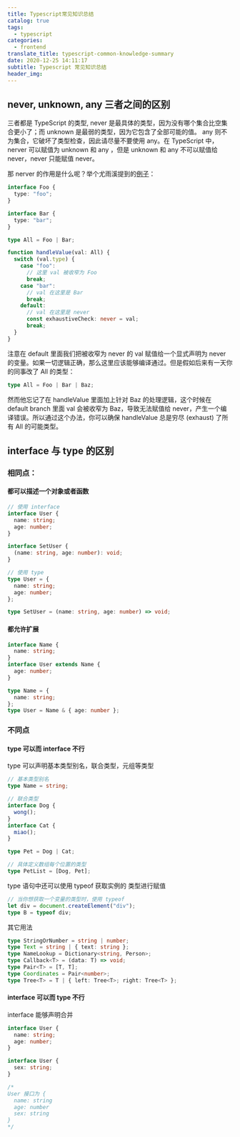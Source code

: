 ```yaml
---
title: Typescript常见知识总结
catalog: true
tags:
  - typescript
categories:
  - frontend
translate_title: typescript-common-knowledge-summary
date: 2020-12-25 14:11:17
subtitle: Typescript 常见知识总结
header_img:
---
```


## never, unknown, any 三者之间的区别

三者都是 TypeScript 的类型, never 是最具体的类型，因为没有哪个集合比空集合更小了；而 unknown 是最弱的类型，因为它包含了全部可能的值。 any 则不为集合，它破坏了类型检查，因此请尽量不要使用 any。在 TypeScript 中， nerver 可以赋值为 unknown 和 any ，但是 unknown 和 any 不可以赋值给 never，never 只能赋值 never。

那 nerver 的作用是什么呢？举个尤雨溪提到的[例子](https://www.zhihu.com/question/354601204/answer/888551021)：

```ts
interface Foo {
  type: "foo";
}

interface Bar {
  type: "bar";
}

type All = Foo | Bar;

function handleValue(val: All) {
  switch (val.type) {
    case "foo":
      // 这里 val 被收窄为 Foo
      break;
    case "bar":
      // val 在这里是 Bar
      break;
    default:
      // val 在这里是 never
      const exhaustiveCheck: never = val;
      break;
  }
}
```

注意在 default 里面我们把被收窄为 never 的 val 赋值给一个显式声明为 never 的变量。如果一切逻辑正确，那么这里应该能够编译通过。但是假如后来有一天你的同事改了 All 的类型：

```ts
type All = Foo | Bar | Baz;
```

然而他忘记了在 handleValue 里面加上针对 Baz 的处理逻辑，这个时候在 default branch 里面 val 会被收窄为 Baz，导致无法赋值给 never，产生一个编译错误。所以通过这个办法，你可以确保 handleValue 总是穷尽 (exhaust) 了所有 All 的可能类型。

## interface 与 type 的区别

### 相同点：

#### 都可以描述一个对象或者函数

```ts
// 使用 interface
interface User {
  name: string;
  age: number;
}

interface SetUser {
  (name: string, age: number): void;
}
```

```ts
// 使用 type
type User = {
  name: string;
  age: number;
};

type SetUser = (name: string, age: number) => void;
```

#### 都允许扩展

```ts
interface Name {
  name: string;
}
interface User extends Name {
  age: number;
}
```

```ts
type Name = {
  name: string;
};
type User = Name & { age: number };
```

### 不同点

#### type 可以而 interface 不行

type 可以声明基本类型别名，联合类型，元组等类型

```ts
// 基本类型别名
type Name = string;

// 联合类型
interface Dog {
  wong();
}
interface Cat {
  miao();
}

type Pet = Dog | Cat;

// 具体定义数组每个位置的类型
type PetList = [Dog, Pet];
```

type 语句中还可以使用 typeof 获取实例的 类型进行赋值

```ts
// 当你想获取一个变量的类型时，使用 typeof
let div = document.createElement("div");
type B = typeof div;
```

其它用法

```ts
type StringOrNumber = string | number;
type Text = string | { text: string };
type NameLookup = Dictionary<string, Person>;
type Callback<T> = (data: T) => void;
type Pair<T> = [T, T];
type Coordinates = Pair<number>;
type Tree<T> = T | { left: Tree<T>; right: Tree<T> };
```

#### interface 可以而 type 不行

interface 能够声明合并

```ts
interface User {
  name: string;
  age: number;
}

interface User {
  sex: string;
}

/*
User 接口为 {
  name: string
  age: number
  sex: string 
}
*/
```
